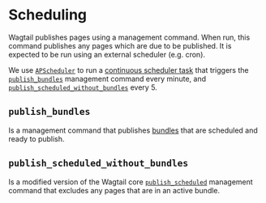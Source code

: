 # Scheduling

Wagtail publishes pages using a management command. When run, this command publishes any pages which are due to be published.
It is expected to be run using an external scheduler (e.g. cron).

We use [`APScheduler`](https://pypi.org/project/APScheduler/) to run a [continuous scheduler task](https://github.com/ONSdigital/dis-wagtail/blob/main/cms/core/management/commands/scheduler.py)
that triggers the [`publish_bundles`](https://github.com/ONSdigital/dis-wagtail/blob/main/cms/bundles/management/commands/publish_bundles.py) management command
every minute, and [`publish_scheduled_without_bundles`](https://github.com/ONSdigital/dis-wagtail/blob/main/cms/bundles/management/commands/publish_scheduled_without_bundles.py) every 5.

## `publish_bundles`

Is a management command that publishes [bundles](bundles.md) that are scheduled and ready to publish.

## `publish_scheduled_without_bundles`

Is a modified version of the Wagtail core [`publish_scheduled`](https://github.com/wagtail/wagtail/blob/main/wagtail/management/commands/publish_scheduled.py)
management command that excludes any pages that are in an active bundle.
